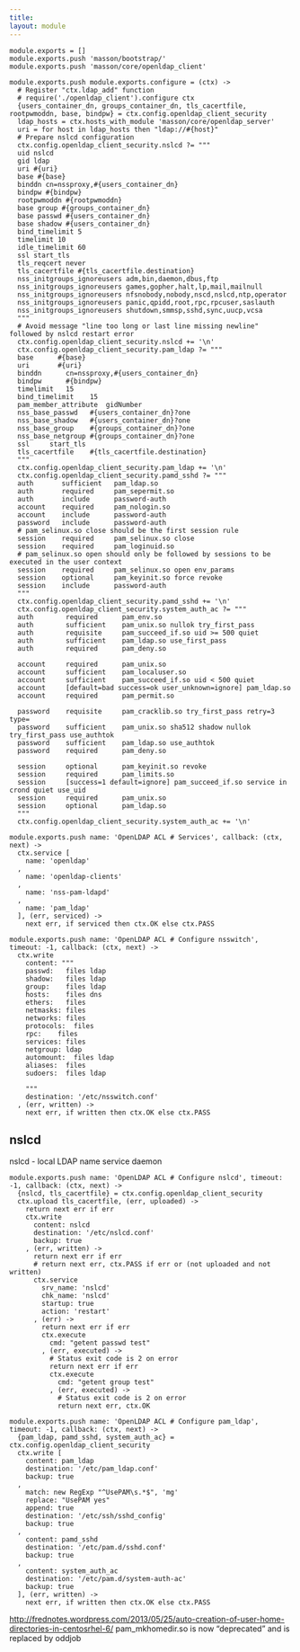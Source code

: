 ```yaml
---
title: 
layout: module
---
```


    module.exports = []
    module.exports.push 'masson/bootstrap/'
    module.exports.push 'masson/core/openldap_client'

    module.exports.push module.exports.configure = (ctx) ->
      # Register "ctx.ldap_add" function
      # require('./openldap_client').configure ctx
      {users_container_dn, groups_container_dn, tls_cacertfile, rootpwmoddn, base, bindpw} = ctx.config.openldap_client_security
      ldap_hosts = ctx.hosts_with_module 'masson/core/openldap_server'
      uri = for host in ldap_hosts then "ldap://#{host}"
      # Prepare nslcd configuration
      ctx.config.openldap_client_security.nslcd ?= """
      uid nslcd
      gid ldap
      uri #{uri}
      base #{base}
      binddn cn=nssproxy,#{users_container_dn}
      bindpw #{bindpw}
      rootpwmoddn #{rootpwmoddn}
      base group #{groups_container_dn}
      base passwd #{users_container_dn}
      base shadow #{users_container_dn}
      bind_timelimit 5
      timelimit 10
      idle_timelimit 60
      ssl start_tls
      tls_reqcert never
      tls_cacertfile #{tls_cacertfile.destination}
      nss_initgroups_ignoreusers adm,bin,daemon,dbus,ftp
      nss_initgroups_ignoreusers games,gopher,halt,lp,mail,mailnull
      nss_initgroups_ignoreusers nfsnobody,nobody,nscd,nslcd,ntp,operator
      nss_initgroups_ignoreusers panic,qpidd,root,rpc,rpcuser,saslauth
      nss_initgroups_ignoreusers shutdown,smmsp,sshd,sync,uucp,vcsa
      """
      # Avoid message "line too long or last line missing newline" followed by nslcd restart error
      ctx.config.openldap_client_security.nslcd += '\n'
      ctx.config.openldap_client_security.pam_ldap ?= """
      base      #{base}
      uri       #{uri}
      binddn      cn=nssproxy,#{users_container_dn}
      bindpw      #{bindpw}
      timelimit   15
      bind_timelimit    15
      pam_member_attribute  gidNumber
      nss_base_passwd   #{users_container_dn}?one
      nss_base_shadow   #{users_container_dn}?one
      nss_base_group    #{groups_container_dn}?one
      nss_base_netgroup #{groups_container_dn}?one
      ssl     start_tls
      tls_cacertfile    #{tls_cacertfile.destination}
      """
      ctx.config.openldap_client_security.pam_ldap += '\n'
      ctx.config.openldap_client_security.pamd_sshd ?= """
      auth       sufficient   pam_ldap.so
      auth       required     pam_sepermit.so
      auth       include      password-auth
      account    required     pam_nologin.so
      account    include      password-auth
      password   include      password-auth
      # pam_selinux.so close should be the first session rule
      session    required     pam_selinux.so close
      session    required     pam_loginuid.so
      # pam_selinux.so open should only be followed by sessions to be executed in the user context
      session    required     pam_selinux.so open env_params
      session    optional     pam_keyinit.so force revoke
      session    include      password-auth
      """
      ctx.config.openldap_client_security.pamd_sshd += '\n'
      ctx.config.openldap_client_security.system_auth_ac ?= """
      auth        required      pam_env.so
      auth        sufficient    pam_unix.so nullok try_first_pass
      auth        requisite     pam_succeed_if.so uid >= 500 quiet
      auth        sufficient    pam_ldap.so use_first_pass
      auth        required      pam_deny.so

      account     required      pam_unix.so
      account     sufficient    pam_localuser.so
      account     sufficient    pam_succeed_if.so uid < 500 quiet
      account     [default=bad success=ok user_unknown=ignore] pam_ldap.so
      account     required      pam_permit.so

      password    requisite     pam_cracklib.so try_first_pass retry=3 type=
      password    sufficient    pam_unix.so sha512 shadow nullok try_first_pass use_authtok
      password    sufficient    pam_ldap.so use_authtok
      password    required      pam_deny.so

      session     optional      pam_keyinit.so revoke
      session     required      pam_limits.so
      session     [success=1 default=ignore] pam_succeed_if.so service in crond quiet use_uid
      session     required      pam_unix.so
      session     optional      pam_ldap.so
      """
      ctx.config.openldap_client_security.system_auth_ac += '\n'

    module.exports.push name: 'OpenLDAP ACL # Services', callback: (ctx, next) ->
      ctx.service [
        name: 'openldap'
      ,
        name: 'openldap-clients'
      ,
        name: 'nss-pam-ldapd'
      ,
        name: 'pam_ldap'
      ], (err, serviced) ->
        next err, if serviced then ctx.OK else ctx.PASS

    module.exports.push name: 'OpenLDAP ACL # Configure nsswitch', timeout: -1, callback: (ctx, next) ->
      ctx.write
        content: """
        passwd:   files ldap
        shadow:   files ldap
        group:    files ldap
        hosts:    files dns
        ethers:   files
        netmasks: files
        networks: files
        protocols:  files
        rpc:    files
        services: files
        netgroup: ldap
        automount:  files ldap
        aliases:  files
        sudoers:  files ldap

        """
        destination: '/etc/nsswitch.conf'
      , (err, written) ->
        next err, if written then ctx.OK else ctx.PASS

## nslcd

nslcd - local LDAP name service daemon

    module.exports.push name: 'OpenLDAP ACL # Configure nslcd', timeout: -1, callback: (ctx, next) ->
      {nslcd, tls_cacertfile} = ctx.config.openldap_client_security
      ctx.upload tls_cacertfile, (err, uploaded) ->
        return next err if err
        ctx.write
          content: nslcd
          destination: '/etc/nslcd.conf'
          backup: true
        , (err, written) ->
          return next err if err
          # return next err, ctx.PASS if err or (not uploaded and not written)
          ctx.service
            srv_name: 'nslcd'
            chk_name: 'nslcd'
            startup: true
            action: 'restart'
          , (err) ->
            return next err if err
            ctx.execute
              cmd: "getent passwd test"
            , (err, executed) ->
              # Status exit code is 2 on error
              return next err if err
              ctx.execute
                cmd: "getent group test"
              , (err, executed) ->
                # Status exit code is 2 on error
                return next err, ctx.OK

    module.exports.push name: 'OpenLDAP ACL # Configure pam_ldap', timeout: -1, callback: (ctx, next) ->
      {pam_ldap, pamd_sshd, system_auth_ac} = ctx.config.openldap_client_security
      ctx.write [
        content: pam_ldap
        destination: '/etc/pam_ldap.conf'
        backup: true
      ,
        match: new RegExp "^UsePAM\s.*$", 'mg'
        replace: "UsePAM yes"
        append: true
        destination: '/etc/ssh/sshd_config'
        backup: true
      ,
        content: pamd_sshd
        destination: '/etc/pam.d/sshd.conf'
        backup: true
      ,
        content: system_auth_ac
        destination: '/etc/pam.d/system-auth-ac'
        backup: true
      ], (err, written) ->
        next err, if written then ctx.OK else ctx.PASS

            

http://frednotes.wordpress.com/2013/05/25/auto-creation-of-user-home-directories-in-centosrhel-6/
pam_mkhomedir.so is now “deprecated” and is replaced by oddjob 









